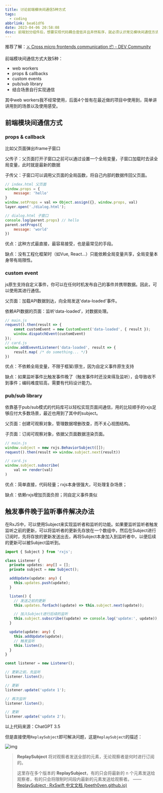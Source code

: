 ```yaml
---
title: 讨论前端模块间通信5种方式
tags:
  - coding
abbrlink: bea61df6
date: 2023-04-06 20:58:08
desc: 前端划分组件后，想要实现代码耦合度低并且井然有序，就必须认识常见模块间通信方式的实现及其优缺点，准确把握应用场景，在复杂与简单之间寻找平衡。
---
```






推荐了解：[⚔️ Cross micro frontends communication 📦 - DEV Community](https://dev.to/luistak/cross-micro-frontends-communication-30m3)

前端模块间通信方式大致5种：

- web workers
- props & callbacks
- custom events
- pub/sub library
- 结合场景自行实现通信

其中web workers我不经常使用，后面4个皆有在最近做的项目中使用到，简单讲讲用到的场景以及使用感受。

## 前端模块间通信方式

### props & callback

比如父页面弹出iframe子窗口

父传子：父页面打开子窗口之前可以通过设置一个全局变量，子窗口加载时去读全局变量，此时就是最新的数据

子传父：子窗口可以调用父页面的全局函数，将自己内部的数据传回父页面。

```javascript
// index.html 父页面
window.props = {
    message: 'hello'
}
window.setProps = val => Object.assign({}, window.props, val)
layer.open('./dialog.html');

// dialog.html 子窗口
console.log(parent.props) // hello
parent.setProps({
    message: 'world'
})
```

优点：这种方式最直接，最容易接受，也是最常见的手段。

缺点：没有工程化框架时（如Vue, React...）只能依赖全局变量共享，全局变量本身带有局限性。



### custom event

js原生支持自定义事件，你可以在任何时机发布自己的事件并携带数据。因此，可以使用其进行通信。

父页面：加载API数据到达，向全局发送'data-loaded'事件。

依赖API数据的页面：监听‘data-loaded’，对数据处理。

```javascript
// main.js
request().then(result => {
    const customEvent = new CustomEvent('data-loaded', { result });
    window.dispatchEvent(customEvent)
});
// card.js
window.addEvevntListener('data-loaded', result => {
    result.map( /* do something... */)
})
```

优点：不依赖全局变量，不限于框架/原生，因为自定义事件原生支持

缺点：如果监听事件比触发事件晚了（触发事件时还没来得及监听），会导致收不到事件；编码难度较高，需要有代码设计能力。



### pub/sub library

依靠基于pub/sub模式的代码库可以轻松实现页面间通信，用的比较顺手的rxjs足够应付大多数场景，最近也用到了其中的subject。

父页面：创建可观察对象，管理数据增删改查，而不关心视图结构。

子页面：订阅可观察对象，依据父页面数据渲染页面。

```javascript
// main.js
window.subject = new rxjs.BehaviorSubject([]);
request().then(result => window.subject.next(result))

// card.js
window.subject.subscribe(
	val => render(val)
)
```

优点：简单直接，代码轻量；rxjs本身很强大，可处理复杂场景；

缺点：依赖rxjs增加页面负担；同自定义事件类似



## 触发事件晚于监听事件解决办法

在RxJS中，可以使用Subject来实现监听者和监听的功能。如果要监听监听者触发监听之前的更新，可以将监听者的更新先存放在一个数组中，然后在Subject进行订阅时，先将存放的更新发送出去，再将Subject本身加入到监听者中，以便后续的更新可以被Subject监听到。

```typescript
import { Subject } from 'rxjs';

class Listener {
  private updates: any[] = [];
  private subject = new Subject();

  addUpdate(update: any) {
    this.updates.push(update);
  }

  listen() {
    // 发送之前的更新
    this.updates.forEach((update) => this.subject.next(update));

    // 加入Subject进行后续的监听
    this.subject.subscribe((update) => console.log('update:', update));
  }

  update(update: any) {
    this.addUpdate(update);
    // 触发监听
    this.listen();
  }
}

const listener = new Listener();

// 更新之前，先监听
listener.listen();

// 更新
listener.update('update 1');

// 再次监听
listener.listen();

// 更新
listener.update('update 2');
```

以上代码来源：ChatGPT 3.5





但是直接使用`ReplaySubject`即可解决问题，这是`ReplaySubject`的描述：

![img](讨论前端模块间通信5种方式/ReplaySubject.png)

> **ReplaySubject** 将对观察者发送全部的元素，无论观察者是何时进行订阅的。
>
> 这里存在多个版本的 **ReplaySubject**，有的只会将最新的 n 个元素发送给观察者，有的只会将限制时间段内最新的元素发送给观察者。  ——[ReplaySubject · RxSwift 中文文档 (beeth0ven.github.io)](https://beeth0ven.github.io/RxSwift-Chinese-Documentation/content/rxswift_core/observable_and_observer/replay_subject.html)

